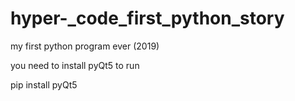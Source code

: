 # hyper-_code_first_python_story
my first python program ever (2019)


you need to install pyQt5 to run

pip install pyQt5
